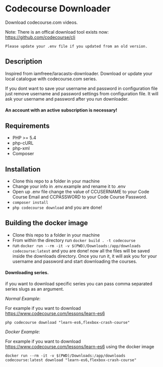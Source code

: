 # Codecourse Downloader

Download codecourse.com videos.

Note: There is an offical download tool exists now: https://github.com/codecourse/cli

```
Please update your .env file if you updated from an old version.
```

## Description
Inspired from iamfreee/laracasts-downloader. Download or update your local catalogue with codecourse.com series.

If you dont want to save your username and password in configuration file just remove username and password settings from configuration file. It will ask your username and password after you run downloader.

#### An account with an active subscription is necessary!

## Requirements
- PHP >= 5.4
- php-cURL
- php-xml
- Composer

## Installation
- Clone this repo to a folder in your machine
- Change your info in .env.example and rename it to .env
- Open up .env file change the value of CCUSERNAME to your Code Course Email and CCPASSWORD to your Code Course Password.
- `composer install`
- `php codecourse download` and you are done!

## Building the docker image
- Clone this repo to a folder in your machine
- From within the directory run `docker build . -t codecourse`
- run `docker run --rm -it -v $(PWD)/Downloads:/app/downloads  codecourse:latest` and you are done! now all the files will be saved inside the downloads directory. Once you run it, it will ask you for your username and password and start downloading the courses.

#### Downloading series.

if you want to download specific series you can pass comma separated series slugs as an argument.

*Normal Example*:

For example if you want to download https://www.codecourse.com/lessons/learn-es6
```
php codecourse download "learn-es6,flexbox-crash-course"
```

*Docker Example*:

For example if you want to download https://www.codecourse.com/lessons/learn-es6 using the docker image
```
docker run --rm -it -v $(PWD)/Downloads:/app/downloads  codecourse:latest download "learn-es6,flexbox-crash-course"
```
